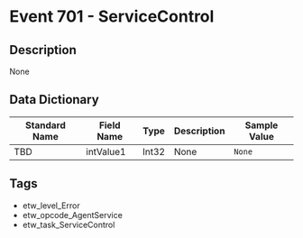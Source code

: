 # Event 701 - ServiceControl

## Description
None

## Data Dictionary
|Standard Name|Field Name|Type|Description|Sample Value|
|---|---|---|---|---|
|TBD|intValue1|Int32|None|`None`|

## Tags
* etw_level_Error
* etw_opcode_AgentService
* etw_task_ServiceControl
